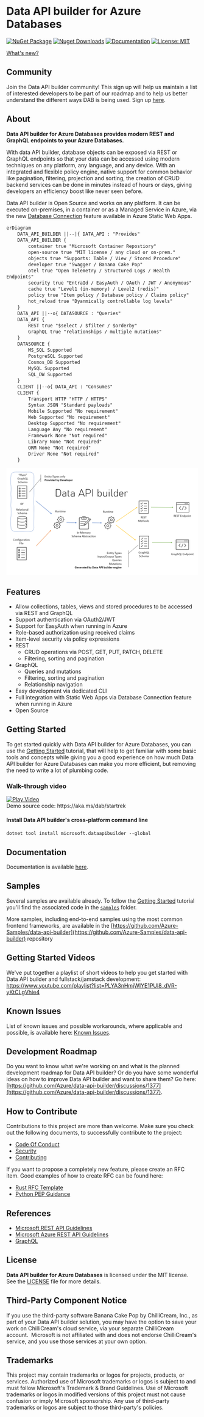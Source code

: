 # Data API builder for Azure Databases

[![NuGet Package](https://img.shields.io/nuget/v/microsoft.dataapibuilder.svg?color=success)](https://www.nuget.org/packages/Microsoft.DataApiBuilder)
[![Nuget Downloads](https://img.shields.io/nuget/dt/Microsoft.DataApiBuilder)](https://www.nuget.org/packages/Microsoft.DataApiBuilder)
[![Documentation](https://img.shields.io/badge/docs-website-%23fc0)](https://learn.microsoft.com/azure/data-api-builder/)
[![License: MIT](https://img.shields.io/badge/license-MIT-blue.svg)](https://opensource.org/licenses/MIT)

[What's new?](https://learn.microsoft.com/azure/data-api-builder/whats-new)

## Community

Join the Data API builder community! This sign up will help us maintain a list of interested developers to be part of our roadmap and to help us better understand the different ways DAB is being used. Sign up [here](https://forms.office.com/pages/responsepage.aspx?id=v4j5cvGGr0GRqy180BHbR1S1JdzGAxhDrefV-tBYtwZUNE1RWVo0SUVMTkRESUZLMVVOS0wwUFNVRy4u).

## About

**Data API builder for Azure Databases provides modern REST and GraphQL endpoints to your Azure Databases.**

With data API builder, database objects can be exposed via REST or GraphQL endpoints so that your data can be accessed using modern techniques on any platform, any language, and any device. With an integrated and flexible policy engine, native support for common behavior like pagination, filtering, projection and sorting, the creation of CRUD backend services can be done in minutes instead of hours or days, giving developers an efficiency boost like never seen before.

Data API builder is Open Source and works on any platform. It can be executed on-premises, in a container or as a Managed Service in Azure, via the new [Database Connection](https://learn.microsoft.com/azure/static-web-apps/database-overview) feature available in Azure Static Web Apps.

```mermaid
erDiagram
    DATA_API_BUILDER ||--|{ DATA_API : "Provides"
    DATA_API_BUILDER {
        container true "Microsoft Container Repostiory"
        open-source true "MIT license / any cloud or on-prem."
        objects true "Supports: Table / View / Stored Procedure"
        developer true "Swagger / Banana Cake Pop"
        otel true "Open Telemetry / Structured Logs / Health Endpoints"
        security true "EntraId / EasyAuth / OAuth / JWT / Anonymous"
        cache true "Level1 (in-memory) / Level2 (redis)"
        policy true "Item policy / Database policy / Claims policy"
        hot_reload true "Dyanmically controllable log levels"
    }
    DATA_API ||--o{ DATASOURCE : "Queries"
    DATA_API {
        REST true "$select / $filter / $orderby"
        GraphQL true "relationships / multiple mutations"
    }
    DATASOURCE {
        MS_SQL Supported
        PostgreSQL Supported
        Cosmos_DB Supported
        MySQL Supported
        SQL_DW Supported
    }
    CLIENT ||--o{ DATA_API : "Consumes"
    CLIENT {
        Transport HTTP "HTTP / HTTPS"
        Syntax JSON "Standard payloads"
        Mobile Supported "No requirement"
        Web Supported "No requirement"
        Desktop Supported "No requirement"
        Language Any "No requirement"
        Framework None "Not required"
        Library None "Not required"
        ORM None "Not required"
        Driver None "Not required"
    }
```

![Data API builder Architecture Overview Diagram](./docs/media/dab-architecture-overview.png)

## Features

- Allow collections, tables, views and stored procedures to be accessed via REST and GraphQL
- Support authentication via OAuth2/JWT
- Support for EasyAuth when running in Azure
- Role-based authorization using received claims
- Item-level security via policy expressions
- REST
  - CRUD operations via POST, GET, PUT, PATCH, DELETE
  - Filtering, sorting and pagination
- GraphQL
  - Queries and mutations
  - Filtering, sorting and pagination
  - Relationship navigation
- Easy development via dedicated CLI
- Full integration with Static Web Apps via Database Connection feature when running in Azure
- Open Source

## Getting Started

To get started quickly with Data API builder for Azure Databases, you can use the [Getting Started](https://learn.microsoft.com/azure/data-api-builder/get-started/get-started-with-data-api-builder) tutorial, that will help to get familiar with some basic tools and concepts while giving you a good experience on how much Data API builder for Azure Databases can make you more efficient, but removing the need to write a lot of plumbing code.

### Walk-through video

<p>
  <a href="https://www.youtube.com/watch?v=xAlaoDQolLw" target="_blank">
    <img src="https://img.youtube.com/vi/xAlaoDQolLw/0.jpg" alt="Play Video" width="280" />
  </a><br/>
  Demo source code: https://aka.ms/dab/startrek
</p>

#### Install Data API builder's cross-platform  command line
    dotnet tool install microsoft.dataapibuilder --global

## Documentation

Documentation is available [here](https://learn.microsoft.com/azure/data-api-builder/).

## Samples

Several samples are available already. To follow the [Getting Started](https://learn.microsoft.com/azure/data-api-builder/get-started/get-started-with-data-api-builder) tutorial you'll find the associated code in the [`samples`](https://github.com/Azure/data-api-builder/tree/main/samples) folder.

More samples, including end-to-end samples using the most common frontend frameworks, are available in the [https://github.com/Azure-Samples/data-api-builder](https://github.com/Azure-Samples/data-api-builder) repository

## Getting Started Videos

We've put together a playlist of short videos to help you get started with Data API builder and fullstack/jamstack development: https://www.youtube.com/playlist?list=PLYA3nHmjWIYE1PUl8_dVR-yKtCLgVhie4

## Known Issues

List of known issues and possible workarounds, where applicable and possible, is available here: [Known Issues](https://learn.microsoft.com/azure/data-api-builder/known-issues).

## Development Roadmap

Do you want to know what we're working on and what is the planned development roadmap for Data API builder? Or do you have some wonderful ideas on how to improve Data API builder and want to share them? Go here: [https://github.com/Azure/data-api-builder/discussions/1377](https://github.com/Azure/data-api-builder/discussions/1377).

## How to Contribute

Contributions to this project are more than welcome. Make sure you check out the following documents, to successfully contribute to the project:

- [Code Of Conduct](./CODE_OF_CONDUCT.md)
- [Security](./SECURITY.md)
- [Contributing](./CONTRIBUTING.md)

If you want to propose a completely new feature, please create an RFC item. Good examples of how to create RFC can be found here:

- [Rust RFC Template](https://github.com/rust-lang/rfcs/blob/master/0000-template.md)
- [Python PEP Guidance](https://www.python.org/dev/peps/pep-0001/#what-belongs-in-a-successful-pep)

## References

- [Microsoft REST API Guidelines](https://github.com/microsoft/api-guidelines/blob/vNext/Guidelines.md)
- [Microsoft Azure REST API Guidelines](https://github.com/microsoft/api-guidelines/blob/vNext/azure/Guidelines.md)
- [GraphQL](https://graphql.org/)

## License

**Data API builder for Azure Databases** is licensed under the MIT license. See the [LICENSE](./LICENSE.txt) file for more details.

## Third-Party Component Notice

If you use the third-party software Banana Cake Pop by ChilliCream, Inc., as part of your Data API builder solution, you may have the option to save your work on ChilliCream's cloud service, via your separate ChilliCream account.  Microsoft is not affiliated with and does not endorse ChilliCream's service, and you use those services at your own option.

## Trademarks

This project may contain trademarks or logos for projects, products, or services. Authorized use of Microsoft trademarks or logos is subject to and must follow Microsoft's Trademark & Brand Guidelines. Use of Microsoft trademarks or logos in modified versions of this project must not cause confusion or imply Microsoft sponsorship. Any use of third-party trademarks or logos are subject to those third-party's policies.
